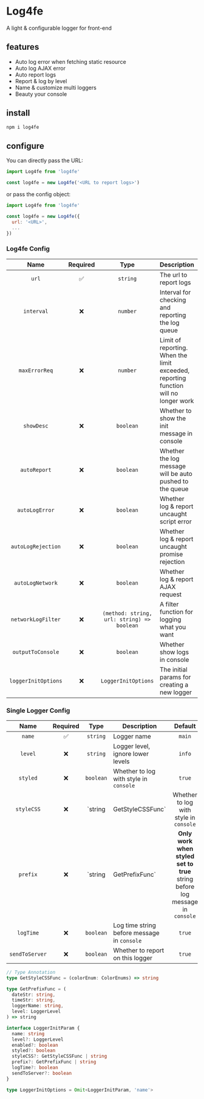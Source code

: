 # Log4fe

A light & configurable logger for front-end

## features

- Auto log error when fetching static resource
- Auto log AJAX error
- Auto report logs
- Report & log by level
- Name & customize multi loggers
- Beauty your console

## install

```bash
npm i log4fe
```

## configure

You can directly pass the URL:

```js
import Log4fe from 'log4fe'

const log4fe = new Log4fe('<URL to report logs>')
```

or pass the config object:

```js
import Log4fe from 'log4fe'

const log4fe = new Log4fe({
  url: '<URL>',
  ...
})
```

### Log4fe Config

|        Name         | Required |                    Type                    | Description                                                                         |   Default    |
| :-----------------: | :------: | :----------------------------------------: | ----------------------------------------------------------------------------------- | :----------: |
|        `url`        |    ✅    |                  `string`                  | The url to report logs                                                              |     N/A      |
|     `interval`      |    ❌    |                  `number`                  | Interval for checking and reporting the log queue                                   |    `5000`    |
|    `maxErrorReq`    |    ❌    |                  `number`                  | Limit of reporting. When the limit exceeded, reporting function will no longer work |     `5`      |
|     `showDesc`      |    ❌    |                 `boolean`                  | Whether to show the init message in console                                         |    `true`    |
|    `autoReport`     |    ❌    |                 `boolean`                  | Whether the log message will be auto pushed to the queue                            |    `true`    |
|   `autoLogError`    |    ❌    |                 `boolean`                  | Whether log & report uncaught script error                                          |    `true`    |
| `autoLogRejection`  |    ❌    |                 `boolean`                  | Whether log & report uncaught promise rejection                                     |    `true`    |
|  `autoLogNetwork`   |    ❌    |                 `boolean`                  | Whether log & report AJAX request                                                   |    `true`    |
| `networkLogFilter`  |    ❌    | `(method: string, url: string) => boolean` | A filter function for logging what you want                                         | `() => true` |
|  `outputToConsole`  |    ❌    |                 `boolean`                  | Whether show logs in console                                                        |    `true`    |
| `loggerInitOptions` |    ❌    |            `LoggerInitOptions`             | The initial params for creating a new logger                                        |    `true`    |

### Single Logger Config

|      Name      | Required |            Type            | Description                                                                  | Default |
| :------------: | :------: | :------------------------: | ---------------------------------------------------------------------------- | :-----: |
|     `name`     |    ✅    |          `string`          | Logger name                                                                  | `main`  |
|    `level`     |    ❌    |          `string`          | Logger level, ignore lower levels                                            | `info`  |
|    `styled`    |    ❌    |         `boolean`          | Whether to log with style in `console`                                       | `true`  |
|   `styleCSS`   |    ❌    | `string | GetStyleCSSFunc` | Whether to log with style in `console`                                       |    -    |
|    `prefix`    |    ❌    |  `string | GetPrefixFunc`  | **Only work when styled set to true** string before log message in `console` |    -    |
|   `logTime`    |    ❌    |         `boolean`          | Log time string before message in `console`                                  | `true`  |
| `sendToServer` |    ❌    |         `boolean`          | Whether to report on this logger                                             | `true`  |

```ts
// Type Annotation
type GetStyleCSSFunc = (colorEnum: ColorEnums) => string

type GetPrefixFunc = (
  dateStr: string,
  timeStr: string,
  loggerName: string,
  level: LoggerLevel
) => string

interface LoggerInitParam {
  name: string
  level?: LoggerLevel
  enabled?: boolean
  styled?: boolean
  styleCSS?: GetStyleCSSFunc | string
  prefix?: GetPrefixFunc | string
  logTime?: boolean
  sendToServer?: boolean
}

type LoggerInitOptions = Omit<LoggerInitParam, 'name'>
```
